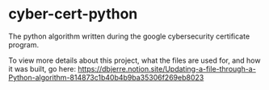 # cyber-cert-python
The python algorithm written during the google cybersecurity certificate program. 

To view more details about this project, what the files are used for, and how it was built, go here:
https://dbjerre.notion.site/Updating-a-file-through-a-Python-algorithm-814873c1b40b4b9ba35306f269eb8023
